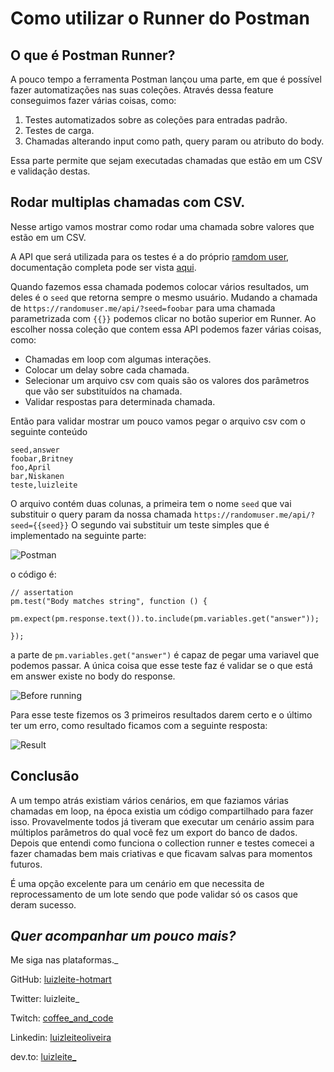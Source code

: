 # Como utilizar o Runner do Postman

## O que é Postman Runner?

A pouco tempo a ferramenta Postman lançou uma parte, em que é possível fazer automatizações nas suas coleções. Através dessa 
feature conseguimos fazer várias coisas, como:

1. Testes automatizados sobre as coleções para entradas padrão.
2. Testes de carga.
3. Chamadas alterando input como path, query param ou atributo do body.

Essa parte permite que sejam executadas chamadas que estão em um CSV e validação destas.

## Rodar multiplas chamadas com CSV.

Nesse artigo vamos mostrar como rodar uma chamada sobre valores que estão em um CSV.

A API que será utilizada para os testes é a do próprio [ramdom user](https://randomuser.me/api/), documentação completa pode ser vista [aqui](https://randomuser.me/documentation).

Quando fazemos essa chamada podemos colocar vários resultados, um deles é o `seed` que retorna sempre o mesmo usuário. Mudando 
a chamada de `https://randomuser.me/api/?seed=foobar` para uma chamada parametrizada com `{{}}` podemos clicar no botão superior em Runner.
Ao escolher nossa coleção que contem essa API podemos fazer várias coisas, como:

+ Chamadas em loop com algumas interações.
+ Colocar um delay sobre cada chamada.
+ Selecionar um arquivo csv com quais são os valores dos parâmetros que vão ser substituídos na chamada.  
+ Validar respostas para determinada chamada.

Então para validar mostrar um pouco vamos pegar o arquivo csv com o seguinte conteúdo
```csv
seed,answer
foobar,Britney
foo,April
bar,Niskanen
teste,luizleite
```

O arquivo contém duas colunas, a primeira tem o nome `seed` que vai substituir o query param da nossa chamada `https://randomuser.me/api/?seed={{seed}}`
O segundo vai substituir um teste simples que é implementado na seguinte parte:

![Postman](https://drive.google.com/uc?id=1t_ONvm9dU-8bKWmXUrwGikzwZoiaUdsz)

o código é:
```
// assertation
pm.test("Body matches string", function () {
    pm.expect(pm.response.text()).to.include(pm.variables.get("answer"));

});
``` 

a parte de `pm.variables.get("answer")` é capaz de pegar uma variavel que podemos passar. A única coisa que esse teste faz é 
validar se o que está em answer existe no body do response.

![Before running](https://drive.google.com/uc?id=1TNerzh-2_XVuu0Zj0PmmUL0S8Z_e3WET)

Para esse teste fizemos os 3 primeiros resultados darem certo e o último ter um erro, como resultado ficamos com a seguinte resposta:

![Result](https://drive.google.com/uc?id=1P-8g8AOTrdzHY4ZWK9teF7_6GT8qf5bz)

## Conclusão

A um tempo atrás existiam vários cenários, em que faziamos várias chamadas em loop, na época existia um código compartilhado para fazer isso. 
Provavelmente todos já tiveram que executar um cenário assim para múltiplos parâmetros do qual você fez um export do banco de dados.
Depois que entendi como funciona o collection runner e testes comecei a fazer chamadas bem mais criativas e que ficavam salvas para momentos
futuros. 

É uma opção excelente para um cenário em que necessita de reprocessamento de um lote sendo que pode validar só os casos que deram sucesso.


## _Quer acompanhar um pouco mais?_ 
Me siga nas plataformas._

GitHub: [luizleite-hotmart](https://github.com/luizleite-hotmart)

Twitter: luizleite_

Twitch: [coffee_and_code](https://www.twitch.tv/coffee_and_code)

Linkedin: [luizleiteoliveira](https://www.linkedin.com/in/luizleiteoliveira/)

dev.to: [luizleite_](https://dev.to/luizleite_)

 

